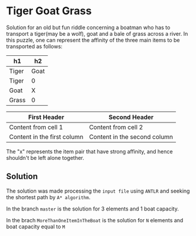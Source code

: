 # Tiger Goat Grass
Solution for an old but fun riddle concerning a boatman who has to transport a tiger(may be a wolf), goat and a bale of grass across a river.  In this puzzle, one can represent the affinity of the three main items to be transported as follows:

h1 | h2		
-- | --
| Tiger | Goat | Grass
Tiger | 0 | X | 0
Goat | X | 0 | X
Grass | 0 | X | 0

First Header | Second Header
------------ | -------------
Content from cell 1 | Content from cell 2
Content in the first column | Content in the second column

The "x" represents the item pair that have strong affinity, and hence shouldn't be left alone together.

## Solution
The solution was made processing the `input file` using `ANTLR` and seeking the shortest path by `A* algorithm`.

In the branch `master` is the solution for 3 elements and 1 boat capacity.

In the brach `MoreThanOneItemInTheBoat` is the solution for `N` elements and boat capacity equal to `M`

